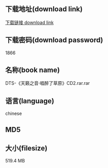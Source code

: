 ## 下载地址(download link)
[下载链接 download link](https://tutu365.netlify.app/?s=DTS-%E3%80%8A%E5%A4%A9%E7%B1%81%E4%B9%8B%E9%9F%B3%C2%B7%E5%94%B1%E9%86%89%E4%BA%86%E8%8D%89%E5%8E%9F%E3%80%8BCD2.rar)

## 下载密码(download password)
1866

## 名称(book name)
DTS-《天籁之音·唱醉了草原》CD2.rar.rar

## 语言(language)
chinese

## MD5


## 大小(filesize)
519.4 MB
